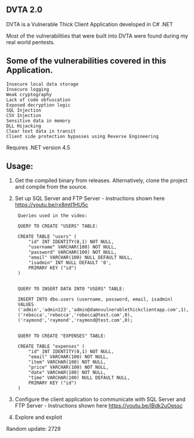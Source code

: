 DVTA 2.0
--------

DVTA is a Vulnerable Thick Client Application developed in C# .NET

Most of the vulnerabilities that were built into DVTA were found during my real world pentests.

Some of the vulnerabilities covered in this Application.
-------------------------------------------------------
    Insecure local data storage
    Insecure logging
    Weak cryptography
    Lack of code obfuscation
    Exposed decryption logic
    SQL Injection
    CSV Injection
    Sensitive data in memory
    DLL Hijacking
    Clear text data in transit
    Client side protection bypasses using Reverse Engineering

    

Requires .NET version 4.5

Usage:
------
1. Get the compiled binary from releases. Alternatively, clone the project and compile from the source.
2. Set up SQL Server and FTP Server - instructions shown here https://youtu.be/rx8mtI1HU5c

        Queries used in the video:

        QUERY TO CREATE "USERS" TABLE:

        CREATE TABLE "users" (
            "id" INT IDENTITY(0,1) NOT NULL,
            "username" VARCHAR(100) NOT NULL,
            "password" VARCHAR(100) NOT NULL,
            "email" VARCHAR(100) NULL DEFAULT NULL,
            "isadmin" INT NULL DEFAULT '0',
            PRIMARY KEY ("id")
        )


        QUERY TO INSERT DATA INTO "USERS" TABLE:

        INSERT INTO dbo.users (username, password, email, isadmin)
        VALUES
        ('admin','admin123','admin@damnvulnerablethickclientapp.com',1),
        ('rebecca','rebecca','rebecca@test.com',0),
        ('raymond','raymond','raymond@test.com',0);


        QUERY TO CREATE "EXPENSES" TABLE:

        CREATE TABLE "expenses" (
            "id" INT IDENTITY(0,1) NOT NULL,
            "email" VARCHAR(100) NOT NULL,
            "item" VARCHAR(100) NOT NULL,
            "price" VARCHAR(100) NOT NULL,
            "date" VARCHAR(100) NOT NULL,
            "time" VARCHAR(100) NULL DEFAULT NULL,
            PRIMARY KEY ("id")
        )


3. Configure the client application to communicate with SQL Server and FTP Server - Instructions shown here https://youtu.be/IBdk2uOessc
4. Explore and exploit

Random update: 2729
